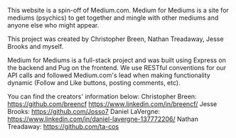 This website is a spin-off of Medium.com. Medium for Mediums is a site for mediums (psychics) to get together and mingle with other mediums and anyone else who might appear. 

This project was created by Christopher Breen, Nathan Treadaway, Jesse Brooks and myself. 

Medium for Mediums is a full-stack project and was built using Express on the backend and Pug on the frontend. We use RESTful conventions for our API calls and followed Medium.com's lead when making functionality dynamic (Follow and Like buttons, posting comments, etc).

You can find the creators' information below:
Christopher Breen: https://github.com/breencf   https://www.linkedin.com/in/breencf/
Jesse Brooks: https://github.com/Josso7
Daniel LaVergne: https://www.linkedin.com/in/daniel-lavergne-137772206/
Nathan Treadaway: https://github.com/ta-cos
